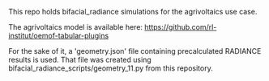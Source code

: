 This repo holds bifacial_radiance simulations for the agrivoltaics use case.

The agrivoltaics model is available here:
https://github.com/rl-institut/oemof-tabular-plugins

For the sake of it, a 'geometry.json' file containing precalculated RADIANCE results is used.
That file was created using bifacial_radiance_scripts/geometry_11.py from this repository.

